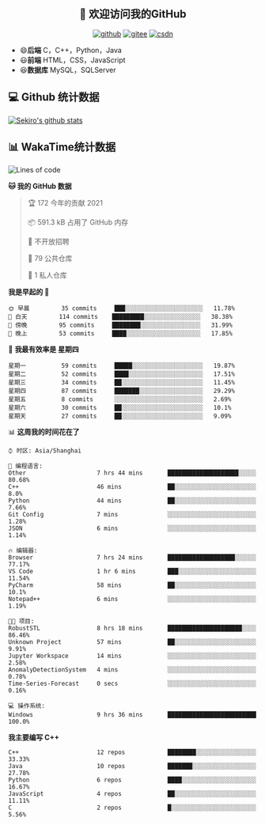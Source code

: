 <h2 align="center">👋 欢迎访问我的GitHub</h2>
<p align="center">
  <a href="https://666wxy666.github.io/"><img src="https://img.shields.io/badge/GitHub-24292e" alt="github"></a>
  <a href="https://gitee.com/wxy_666"><img src="https://img.shields.io/badge/Gitee-fe7300" alt="gitee"></a>
  <a href="https://blog.csdn.net/WXY_666"><img src="https://img.shields.io/badge/CSDN-cf000e" alt="csdn"></a>
</p>

- 😄**后端** C，C++，Python，Java
- 😃**前端** HTML，CSS，JavaScript
- 😆**数据库** MySQL，SQLServer

## 💻 Github 统计数据
[![Sekiro's github stats](https://github-readme-stats.vercel.app/api?username=666WXY666)](https://666wxy666.github.io/)

## 📊 WakaTime统计数据

<!--START_SECTION:waka-->
![Lines of code](https://img.shields.io/badge/%E4%BB%8E%E3%80%8C%E4%BD%A0%E5%A5%BD%E4%B8%96%E7%95%8C%E3%80%8D%E6%88%91%E5%B7%B2%E7%BB%8F%E5%86%99%E4%BA%86-1.9%20million%20%E8%A1%8C%E4%BB%A3%E7%A0%81-blue)

**🐱 我的 GitHub 数据** 

> 🏆 172 今年的贡献 2021
 > 
> 📦 591.3 kB 占用了 GitHub 内存 
 > 
> 🚫 不开放招聘
 > 
> 📜 79 公共仓库 
 > 
> 🔑 1 私人仓库 
 > 
**我是早起的 🐤** 

```text
🌞 早晨         35 commits     ███░░░░░░░░░░░░░░░░░░░░░░   11.78% 
🌆 白天         114 commits    █████████░░░░░░░░░░░░░░░░   38.38% 
🌃 傍晚         95 commits     ████████░░░░░░░░░░░░░░░░░   31.99% 
🌙 晚上         53 commits     ████░░░░░░░░░░░░░░░░░░░░░   17.85%

```
📅 **我最有效率是 星期四** 

```text
星期一          59 commits     █████░░░░░░░░░░░░░░░░░░░░   19.87% 
星期二          52 commits     ████░░░░░░░░░░░░░░░░░░░░░   17.51% 
星期三          34 commits     ██░░░░░░░░░░░░░░░░░░░░░░░   11.45% 
星期四          87 commits     ███████░░░░░░░░░░░░░░░░░░   29.29% 
星期五          8 commits      ░░░░░░░░░░░░░░░░░░░░░░░░░   2.69% 
星期六          30 commits     ██░░░░░░░░░░░░░░░░░░░░░░░   10.1% 
星期天          27 commits     ██░░░░░░░░░░░░░░░░░░░░░░░   9.09%

```


📊 **这周我的时间花在了** 

```text
⌚︎ 时区: Asia/Shanghai

💬 编程语言: 
Other                    7 hrs 44 mins       ████████████████████░░░░░   80.68% 
C++                      46 mins             ██░░░░░░░░░░░░░░░░░░░░░░░   8.0% 
Python                   44 mins             ██░░░░░░░░░░░░░░░░░░░░░░░   7.66% 
Git Config               7 mins              ░░░░░░░░░░░░░░░░░░░░░░░░░   1.28% 
JSON                     6 mins              ░░░░░░░░░░░░░░░░░░░░░░░░░   1.14%

🔥 编辑器: 
Browser                  7 hrs 24 mins       ███████████████████░░░░░░   77.17% 
VS Code                  1 hr 6 mins         ███░░░░░░░░░░░░░░░░░░░░░░   11.54% 
PyCharm                  58 mins             ██░░░░░░░░░░░░░░░░░░░░░░░   10.1% 
Notepad++                6 mins              ░░░░░░░░░░░░░░░░░░░░░░░░░   1.19%

🐱‍💻 项目: 
RobustSTL                8 hrs 18 mins       █████████████████████░░░░   86.46% 
Unknown Project          57 mins             ██░░░░░░░░░░░░░░░░░░░░░░░   9.91% 
Jupyter Workspace        14 mins             ░░░░░░░░░░░░░░░░░░░░░░░░░   2.58% 
AnomalyDetectionSystem   4 mins              ░░░░░░░░░░░░░░░░░░░░░░░░░   0.78% 
Time-Series-Forecast     0 secs              ░░░░░░░░░░░░░░░░░░░░░░░░░   0.16%

💻 操作系统: 
Windows                  9 hrs 36 mins       █████████████████████████   100.0%

```

**我主要编写 C++** 

```text
C++                      12 repos            ████████░░░░░░░░░░░░░░░░░   33.33% 
Java                     10 repos            ███████░░░░░░░░░░░░░░░░░░   27.78% 
Python                   6 repos             ████░░░░░░░░░░░░░░░░░░░░░   16.67% 
JavaScript               4 repos             ██░░░░░░░░░░░░░░░░░░░░░░░   11.11% 
C                        2 repos             █░░░░░░░░░░░░░░░░░░░░░░░░   5.56%

```



<!--END_SECTION:waka-->

<!--
**666WXY666/666WXY666** is a ✨ _special_ ✨ repository because its `README.md` (this file) appears on your GitHub profile.

Here are some ideas to get you started:

- 🔭 I’m currently working on ...
- 🌱 I’m currently learning ...
- 👯 I’m looking to collaborate on ...
- 🤔 I’m looking for help with ...
- 💬 Ask me about ...
- 📫 How to reach me: ...
- 😄 Pronouns: ...
- ⚡ Fun fact: ...
-->
